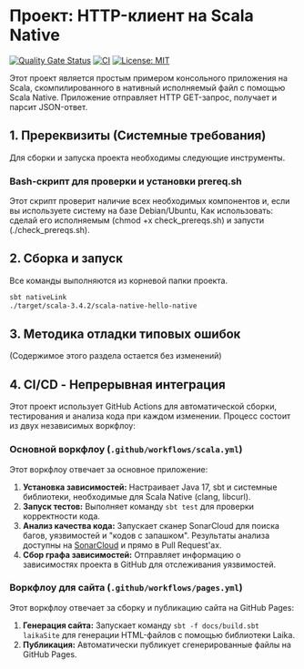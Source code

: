# Проект: HTTP-клиент на Scala Native
[![Quality Gate Status](https://sonarcloud.io/api/project_badges/measure?project=Goldmak_scala-native&metric=alert_status)](https://sonarcloud.io/summary/new_code?id=Goldmak_scala-native) [![CI](https://github.com/Goldmak/scala-native/actions/workflows/scala.yml/badge.svg)](https://github.com/Goldmak/scala-native/actions/workflows/scala.yml) [![License: MIT](https://img.shields.io/badge/License-MIT-yellow.svg)](https://opensource.org/licenses/MIT)

Этот проект является простым примером консольного приложения на Scala, скомпилированного в нативный исполняемый файл с помощью Scala Native. Приложение отправляет HTTP GET-запрос, получает и парсит JSON-ответ.

## 1. Пререквизиты (Системные требования)
Для сборки и запуска проекта необходимы следующие инструменты.

### Bash-скрипт для проверки и установки prereq.sh
Этот скрипт проверит наличие всех необходимых компонентов и, если вы используете систему на базе Debian/Ubuntu,
Как использовать: сделай его исполняемым (chmod +x check_prereqs.sh) и запусти (./check_prereqs.sh).

## 2. Сборка и запуск
Все команды выполняются из корневой папки проекта.
```bash
sbt nativeLink
./target/scala-3.4.2/scala-native-hello-native
```

## 3. Методика отладки типовых ошибок
(Содержимое этого раздела остается без изменений)

## 4. CI/CD - Непрерывная интеграция
Этот проект использует GitHub Actions для автоматической сборки, тестирования и анализа кода при каждом изменении. Процесс состоит из двух независимых воркфлоу:

### Основной воркфлоу (`.github/workflows/scala.yml`)
Этот воркфлоу отвечает за основное приложение:
1.  **Установка зависимостей:** Настраивает Java 17, sbt и системные библиотеки, необходимые для Scala Native (clang, libcurl).
2.  **Запуск тестов:** Выполняет команду `sbt test` для проверки корректности кода.
3.  **Анализ качества кода:** Запускает сканер SonarCloud для поиска багов, уязвимостей и "кодов с запашком". Результаты анализа доступны на [SonarCloud](https://sonarcloud.io/summary/new_code?id=Goldmak_scala-native) и прямо в Pull Request'ах.
4.  **Сбор графа зависимостей:** Отправляет информацию о зависимостях проекта в GitHub для отслеживания уязвимостей.

### Воркфлоу для сайта (`.github/workflows/pages.yml`)
Этот воркфлоу отвечает за сборку и публикацию сайта на GitHub Pages:
1.  **Генерация сайта:** Запускает команду `sbt -f docs/build.sbt laikaSite` для генерации HTML-файлов с помощью библиотеки Laika.
2.  **Публикация:** Автоматически публикует сгенерированные файлы на GitHub Pages.

